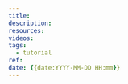 ```yaml
---
title: 
description:
resources: 
videos: 
tags:
  - tutorial
ref:
date: {{date:YYYY-MM-DD HH:mm}}
---
```


